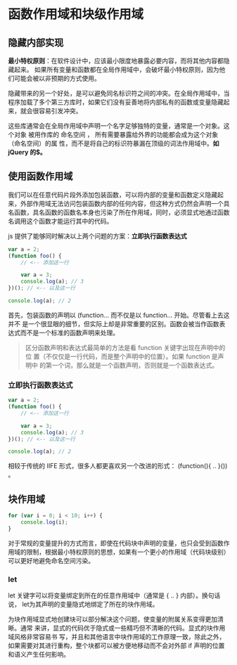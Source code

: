 # 函数作用域和块级作用域

## 隐藏内部实现

**最小特权原则**：在软件设计中，应该最小限度地暴露必要内容，而将其他内容都隐藏起来。
如果所有变量和函数都在全局作用域中，会破坏最小特权原则，因为他们可能会被以非预期的方式使用。

隐藏带来的另一个好处，是可以避免同名标识符之间的冲突。在全局作用域中，当程序加载了多个第三方库时，如果它们没有妥善地将内部私有的函数或变量隐藏起来，就会很容易引发冲突。

这些库通常会在全局作用域中声明一个名字足够独特的变量，通常是一个对象。这个对象 被用作库的 命名空间 ， 所有需要暴露给外界的功能都会成为这个对象（命名空间）的属 性，而不是将自己的标识符暴漏在顶级的词法作用域中。**如 jQuery 的\$。**

## 使用函数作用域

我们可以在任意代码片段外添加包装函数，可以将内部的变量和函数定义隐藏起来，外部作用域无法访问包装函数内部的任何内容，但这种方式仍然会声明一个具名函数，具名函数的函数名本身也污染了所在作用域，同时，必须显式地通过函数名调用这个函数才能运行其中的代码。

js 提供了能够同时解决以上两个问题的方案：**立即执行函数表达式**

```js
var a = 2;
(function foo() {
    // <-- 添加这一行

    var a = 3;
    console.log(a); // 3
})(); // <-- 以及这一行

console.log(a); // 2
```

首先，包装函数的声明以 (function... 而不仅是以 function... 开始。尽管看上去这并不 是一个很显眼的细节，但实际上却是非常重要的区别。函数会被当作函数表达式而不是一个标准的函数声明来处理。

> 区分函数声明和表达式最简单的方法是看 function 关键字出现在声明中的位 置（不仅仅是一行代码，而是整个声明中的位置）。如果 function 是声明中 的第一个词，那么就是一个函数声明，否则就是一个函数表达式。

### 立即执行函数表达式

```js
var a = 2;
(function foo() {
    // <-- 添加这一行

    var a = 3;
    console.log(a); // 3
})(); // <-- 以及这一行

console.log(a); // 2
```

相较于传统的 IIFE 形式，很多人都更喜欢另一个改进的形式： (function(){ .. }()) 。

## 块作用域

```js
for (var i = 0; i < 10; i++) {
    console.log(i);
}
```

对于常规的变量提升的方式而言，即使在代码块中声明的变量，也只会受到函数作用域的限制，根据最小特权原则的思想，如果有一个更小的作用域（代码块级别）可以更好地避免命名空间污染。

### let

let 关键字可以将变量绑定到所在的任意作用域中（通常是 { .. } 内部）。换句话说， let为其声明的变量隐式地绑定了所在的块作用域。

为块作用域显式地创建块可以部分解决这个问题，使变量的附属关系变得更加清晰。通常 来讲，显式的代码优于隐式或一些精巧但不清晰的代码。显式的块作用域风格非常容易书 写，并且和其他语言中块作用域的工作原理一致，除此之外，如果需要对其进行重构，整个块都可以被方便地移动而不会对外部 if 声明的位置和语义产生任何影响。